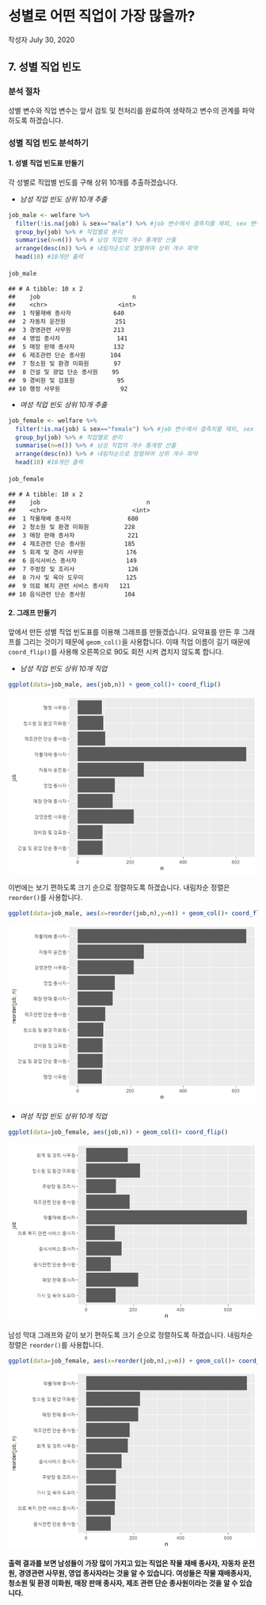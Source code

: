 성별로 어떤 직업이 가장 많을까?
================
작성자
July 30, 2020

## 7\. 성별 직업 빈도

### 분석 절차

성별 변수와 직업 변수는 앞서 검토 및 전처리를 완료하여 생략하고 변수의 관계를 파악하도록 하겠습니다.

### 성별 직업 빈도 분석하기

#### 1\. 성별 직업 빈도표 만들기

각 성별로 직업별 빈도를 구해 상위 10개를 추출하겠습니다.

  - *남성 직업 빈도 상위 10개 추출*

<!-- end list -->

``` r
job_male <- welfare %>% 
  filter(!is.na(job) & sex=="male") %>% #job 변수에서 결측치를 제외, sex 변수에서 남성만 추출 
  group_by(job) %>% # 직업별로 분리 
  summarise(n=n()) %>% # 남성 직업의 개수 통계량 산출 
  arrange(desc(n)) %>% # 내림차순으로 정렬하여 상위 개수 파악
  head(10) #10개만 출력

job_male
```

    ## # A tibble: 10 x 2
    ##    job                          n
    ##    <chr>                    <int>
    ##  1 작물재배 종사자            640
    ##  2 자동차 운전원              251
    ##  3 경영관련 사무원            213
    ##  4 영업 종사자                141
    ##  5 매장 판매 종사자           132
    ##  6 제조관련 단순 종사원       104
    ##  7 청소원 및 환경 미화원       97
    ##  8 건설 및 광업 단순 종사원    95
    ##  9 경비원 및 검표원            95
    ## 10 행정 사무원                 92

  - *여성 직업 빈도 상위 10개 추출*

<!-- end list -->

``` r
job_female <- welfare %>% 
  filter(!is.na(job) & sex=="female") %>% #job 변수에서 결측치를 제외, sex 변수에서 여성만 추출 
  group_by(job) %>% # 직업별로 분리 
  summarise(n=n()) %>% # 남성 직업의 개수 통계량 산출 
  arrange(desc(n)) %>% # 내림차순으로 정렬하여 상위 개수 파악
  head(10) #10개만 출력

job_female
```

    ## # A tibble: 10 x 2
    ##    job                              n
    ##    <chr>                        <int>
    ##  1 작물재배 종사자                680
    ##  2 청소원 및 환경 미화원          228
    ##  3 매장 판매 종사자               221
    ##  4 제조관련 단순 종사원           185
    ##  5 회계 및 경리 사무원            176
    ##  6 음식서비스 종사자              149
    ##  7 주방장 및 조리사               126
    ##  8 가사 및 육아 도우미            125
    ##  9 의료 복지 관련 서비스 종사자   121
    ## 10 음식관련 단순 종사원           104

#### 2\. 그래프 만들기

앞에서 만든 성별 직업 빈도표를 이용해 그래프를 만들겠습니다. 요약표를 만든 후 그래프를 그리는 것이기 때문에
`geom_col()`을 사용합니다. 이때 직업 이름이 길기 때문에 `coord_flip()`를 사용해 오른쪽으로 90도 회전
시켜 겹치지 않도록 합니다.

  - *남성 직업 빈도 상위 10개 직업*

<!-- end list -->

``` r
ggplot(data=job_male, aes(job,n)) + geom_col()+ coord_flip()
```

![](welfare07_files/figure-gfm/unnamed-chunk-4-1.png)<!-- -->

이번에는 보기 편하도록 크기 순으로 정렬하도록 하겠습니다. 내림차순 정렬은 `reorder()`를 사용합니다.

``` r
ggplot(data=job_male, aes(x=reorder(job,n),y=n)) + geom_col()+ coord_flip()
```

![](welfare07_files/figure-gfm/unnamed-chunk-5-1.png)<!-- -->

  - *여성 직업 빈도 상위 10개 직업*

<!-- end list -->

``` r
ggplot(data=job_female, aes(job,n)) + geom_col()+ coord_flip()
```

![](welfare07_files/figure-gfm/unnamed-chunk-6-1.png)<!-- -->

남성 막대 그래프와 같이 보기 편하도록 크기 순으로 정렬하도록 하겠습니다. 내림차순 정렬은 `reorder()`를 사용합니다.

``` r
ggplot(data=job_female, aes(x=reorder(job,n),y=n)) + geom_col()+ coord_flip()
```

![](welfare07_files/figure-gfm/unnamed-chunk-7-1.png)<!-- -->

**출력 결과를 보면 남성들이 가장 많이 가지고 있는 직업은 작물 재배 종사자, 자동차 운전원, 경영관련 사무원, 영업 종사자라는
것을 알 수 있습니다. 여성들은 작물 재배종사자, 청소원 및 환경 미화원, 매장 판매 종사자, 제조 관련 단순 종사원이라는 것을
알 수 있습니다.**
